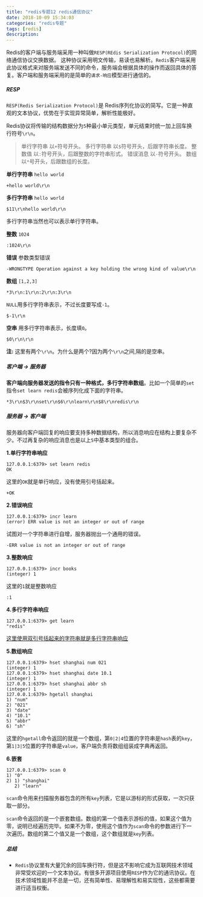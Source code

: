 ```yaml
---
title: "redis专题12 redis通信协议"
date: 2018-10-09 15:34:03
categories: "redis专题"
tags: [redis]
description:
---
```

Redis的客户端与服务端采用一种叫做`RESP(REdis Serialization Protocol)`的网络通信协议交换数据。 这种协议采用明文传输，易读也易解析。`Redis`客户端采用此协议格式来对服务端发送不同的命令，服务端会根据具体的操作而返回具体的答复。客户端和服务端采用的是简单的`请求-响应`模型进行通信的。
<!--more-->

##### RESP
`RESP(Redis Serialization Protocol)`是 Redis序列化协议的简写。它是一种直观的文本协议，优势在于实现异常简单，解析性能极好。

Redis协议将传输的结构数据分为`5`种最小单元类型，单元结束时统一加上回车换行符号`\r\n`。
> 单行字符串 以`+`符号开头。
> 多行字符串 以`$`符号开头，后跟字符串长度。
> 整数值 以`:`符号开头，后跟整数的字符串形式。
> 错误消息 以`-`符号开头。
> 数组 以`*`号开头，后跟数组的长度。

**单行字符串** `hello world`
```shell
+hello world\r\n
```

**多行字符串** `hello world`
```shell
$11\r\nhello world\r\n
```
多行字符串当然也可以表示单行字符串。

**整数** `1024`
```shell
:1024\r\n
```
**错误** 参数类型错误
```shell
-WRONGTYPE Operation against a key holding the wrong kind of value\r\n
```

**数组** `[1,2,3]`
```shell
*3\r\n:1\r\n:2\r\n:3\r\n
```

`NULL`用多行字符串表示，不过长度要写成`-1`。
```shell
$-1\r\n
```

**空串** 用多行字符串表示，长度填`0`。
```shell
$0\r\n\r\n
```
**注:** 这里有两个`\r\n`。为什么是两个?因为两个`\r\n`之间,隔的是空串。

##### 客户端 -> 服务器
**客户端向服务器发送的指令只有一种格式，多行字符串数组**。比如一个简单的`set`指令`set learn redis`会被序列化成下面的字符串。
```shell
*3\r\n$3\r\nset\r\n$6\r\nlearn\r\n$8\r\nredis\r\n
```

##### 服务器 -> 客户端
服务器向客户端回复的响应要支持多种数据结构，所以消息响应在结构上要复杂不少。不过再复杂的响应消息也是以上`5`中基本类型的组合。

**1.单行字符串响应**
```shell
127.0.0.1:6379> set learn redis
OK
```
这里的`OK`就是单行响应，没有使用引号括起来。
```shell
+OK
```

**2.错误响应**
```shell
127.0.0.1:6379> incr learn 
(error) ERR value is not an integer or out of range
```
试图对一个字符串进行自增，服务器抛出一个通用的错误。
```shell
-ERR value is not an integer or out of range
```

**3.整数响应**
```shell
127.0.0.1:6379> incr books
(integer) 1
```
这里的`1`就是整数响应
```shell
:1
```

**4.多行字符串响应**
```shell
127.0.0.1:6379> get learn 
"redis"
```
<u>这里使用双引号括起来的字符串就是多行字符串响应</u>

**5.数组响应**
```shell
127.0.0.1:6379> hset shanghai num 021
(integer) 1
127.0.0.1:6379> hset shanghai date 10.1
(integer) 1
127.0.0.1:6379> hset shanghai abbr sh
(integer) 1
127.0.0.1:6379> hgetall shanghai
1) "num"
2) "021"
3) "date"
4) "10.1"
5) "abbr"
6) "sh"
```
这里的`hgetall`命令返回的就是一个数组，第`0|2|4`位置的字符串是`hash`表的`key`，第`1|3|5`位置的字符串是`value`，客户端负责将数组组装成字典再返回。


**6.嵌套**
```shell
127.0.0.1:6379> scan 0
1) "0"
2) 1) "shanghai"
   2) "learn"
```
`scan`命令用来扫描服务器包含的所有`key`列表，它是以游标的形式获取，一次只获取一部分。

`scan`命令返回的是一个嵌套数组。数组的第一个值表示游标的值，如果这个值为零，说明已经遍历完毕。如果不为零，使用这个值作为`scan`命令的参数进行下一次遍历。数组的第二个值又是一个数组，这个数组就是`key`列表。

##### 总结
- `Redis`协议里有大量冗余的回车换行符，但是这不影响它成为互联网技术领域非常受欢迎的一个文本协议。有很多开源项目使用`RESP`作为它的通讯协议。在技术领域性能并不总是一切，还有简单性、易理解性和易实现性，这些都需要进行适当权衡。


